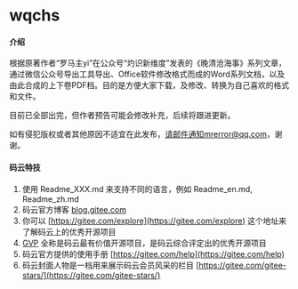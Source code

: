 # wqchs

#### 介绍
根据原著作者“罗马主yi”在公众号“灼识新维度”发表的《晚清沧海事》系列文章，通过微信公众号导出工具导出、Office软件修改格式而成的Word系列文档，以及由此合成的上下卷PDF档。目的是方便大家下载，及修改、转换为自己喜欢的格式和文件。

目前已全部出完，但作者预告可能会修改补充，后续将跟进更新。

如有侵犯版权或者其他原因不适宜在此发布，请邮件通知mrerror@qq.com，谢谢。


#### 码云特技

1.  使用 Readme\_XXX.md 来支持不同的语言，例如 Readme\_en.md, Readme\_zh.md
2.  码云官方博客 [blog.gitee.com](https://blog.gitee.com)
3.  你可以 [https://gitee.com/explore](https://gitee.com/explore) 这个地址来了解码云上的优秀开源项目
4.  [GVP](https://gitee.com/gvp) 全称是码云最有价值开源项目，是码云综合评定出的优秀开源项目
5.  码云官方提供的使用手册 [https://gitee.com/help](https://gitee.com/help)
6.  码云封面人物是一档用来展示码云会员风采的栏目 [https://gitee.com/gitee-stars/](https://gitee.com/gitee-stars/)
